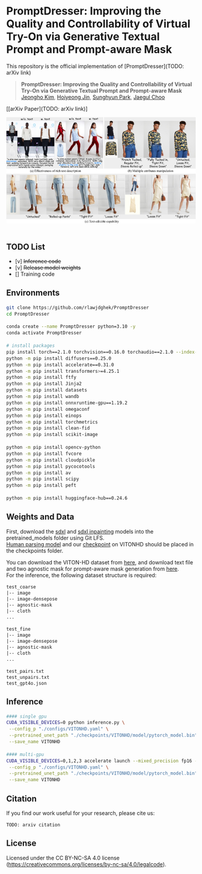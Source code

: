 # PromptDresser: Improving the Quality and Controllability of Virtual Try-On via Generative Textual Prompt and Prompt-aware Mask
This repository is the official implementation of [PromptDresser](TODO: arXiv link)

> **PromptDresser: Improving the Quality and Controllability of Virtual Try-On via Generative Textual Prompt and Prompt-aware Mask**<br>
> [Jeongho Kim](https://scholar.google.co.kr/citations?user=4SCCBFwAAAAJ&hl=ko), [Hoiyeong Jin](https://scholar.google.com/citations?user=Jp-zhtUAAAAJ&hl=en), [Sunghyun Park](https://psh01087.github.io/), [Jaegul Choo](https://sites.google.com/site/jaegulchoo/)

[[arXiv Paper](TODO: arXiv link)]&nbsp;

![teaser](assets/teaser.png)&nbsp;

## TODO List
- [v] ~~Inference code~~
- [v] ~~Release model weights~~
- [] Training code

## Environments
```bash
git clone https://github.com/rlawjdghek/PromptDresser
cd PromptDresser

conda create --name PromptDresser python=3.10 -y
conda activate PromptDresser

# install packages
pip install torch==2.1.0 torchvision==0.16.0 torchaudio==2.1.0 --index-url https://download.pytorch.org/whl/cu121
python -m pip install diffusers==0.25.0
python -m pip install accelerate==0.31.0
python -m pip install transformers>=4.25.1
python -m pip install ftfy
python -m pip install Jinja2
python -m pip install datasets
python -m pip install wandb
python -m pip install onnxruntime-gpu==1.19.2
python -m pip install omegaconf
python -m pip install einops
python -m pip install torchmetrics
python -m pip install clean-fid
python -m pip install scikit-image

python -m pip install opencv-python
python -m pip install fvcore
python -m pip install cloudpickle
python -m pip install pycocotools
python -m pip install av
python -m pip install scipy
python -m pip install peft

python -m pip install huggingface-hub==0.24.6
```

## Weights and Data
First, download the [sdxl](https://huggingface.co/stabilityai/stable-diffusion-xl-base-1.0) and [sdxl inpainting](https://huggingface.co/diffusers/stable-diffusion-xl-1.0-inpainting-0.1) models into the pretrained_models folder using Git LFS. <br>
[Human parsing model](https://kaistackr-my.sharepoint.com/:u:/g/personal/rlawjdghek_kaist_ac_kr/Ee3dZA1XHdRItvC4vo7FkNYBS5UnAo121InZa6F6FFpbfQ?e=bGoRsU) and our [checkpoint](https://kaistackr-my.sharepoint.com/:f:/g/personal/rlawjdghek_kaist_ac_kr/EgSQrdvWmgNElCo62CId3_4BA4UwFLRhmNnzWUGb04ZClQ?e=lSh06b) on VITONHD should be placed in the checkpoints folder. <br>

You can download the VITON-HD dataset from [here](https://github.com/shadow2496/VITON-HD), and download text file and two agnostic mask for prompt-aware mask generation from [here](https://kaistackr-my.sharepoint.com/:f:/g/personal/rlawjdghek_kaist_ac_kr/EroBlORglNBPuAzf21-A9csBW-qoPr-kgG414aHJE7gwgQ?e=CoQTEc). <br>
For the inference, the following dataset structure is required:

```
test_coarse
|-- image
|-- image-densepose
|-- agnostic-mask
|-- cloth
...

test_fine
|-- image
|-- image-densepose
|-- agnostic-mask
|-- cloth
...

test_pairs.txt
test_unpairs.txt
test_gpt4o.json
```

## Inference
```bash
#### single gpu
CUDA_VISIBLE_DEVICES=0 python inference.py \
 --config_p "./configs/VITONHD.yaml" \
 --pretrained_unet_path "./checkpoints/VITONHD/model/pytorch_model.bin" \
 --save_name VITONHD

#### multi-gpu
CUDA_VISIBLE_DEVICES=0,1,2,3 accelerate launch --mixed_precision fp16 --num_processes 4 --multi_gpu inference.py \
 --config_p "./configs/VITONHD.yaml" \
 --pretrained_unet_path "./checkpoints/VITONHD/model/pytorch_model.bin" \
 --save_name VITONHD
```


## Citation
If you find our work useful for your research, please cite us:
```
TODO: arxiv citation
```

## License
Licensed under the CC BY-NC-SA 4.0 license (https://creativecommons.org/licenses/by-nc-sa/4.0/legalcode).
